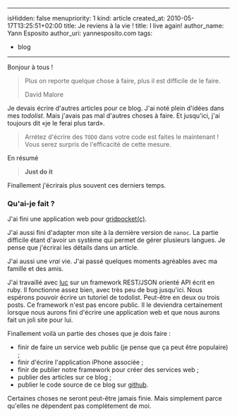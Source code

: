 -----
isHidden:       false
menupriority:   1
kind:           article
created_at:     2010-05-17T13:25:51+02:00
title: Je reviens à la vie !
title: I live again!
author_name: Yann Esposito
author_uri: yannesposito.com
tags:
  - blog
-----
Bonjour à tous !

> Plus on reporte quelque chose à faire, plus il est difficile de le faire.
> <div class="ref">David Malore</div>


Je devais écrire d'autres articles pour ce blog. J'ai noté plein d'idées dans mes *todolist*. Mais j'avais pas mal d'autres choses à faire. Et jusqu'ici, j'ai toujours dit &laquo;je le ferai plus tard&raquo;.
> Arrétez d'écrire des `TODO` dans votre code est faites le maintenant !  
> Vous serez surpris de l'efficacité de cette mesure.

En résumé
> **Just do it**

Finallement j'écrirais plus souvent ces derniers temps.

### Qu'ai-je fait ?

J'ai fini une application web pour [gridpocket(c)](http://www.gridpocket.com).

J'ai aussi fini d'adapter mon site à la dernière version de `nanoc`. La partie difficile étant d'avoir un système qui permet de gérer plusieurs langues. Je pense que j'écrirai les détails dans un article.

J'ai aussi une *vrai* vie. J'ai passé quelques moments agréables avec ma famille et des amis.

J'ai travaillé avec [luc](http://www.lucarea.net) sur un framework REST/JSON orienté API écrit en ruby. Il fonctionne assez bien, avec très peu de bug jusqu'ici. Nous espérons pouvoir écrire un tutoriel de todolist. Peut-être en deux ou trois posts. Ce framework n'est pas encore public. Il le deviendra certainement lorsque nous aurons fini d'écrire une application web et que nous aurons fait un joli site pour lui.

Finallement voilà un partie des choses que je dois faire :


  - finir de faire un service web public (je pense que ça peut être populaire) ;
  - finir d'écrire l'application iPhone associée ;
  - finir de publier notre framework pour créer des services web ;
  - publier des articles sur ce blog ;
  - publier le code source de ce blog sur [github](http://github.com).

Certaines choses ne seront peut-être jamais finie. Mais simplement parce qu'elles ne dépendent pas complètement de moi. 
